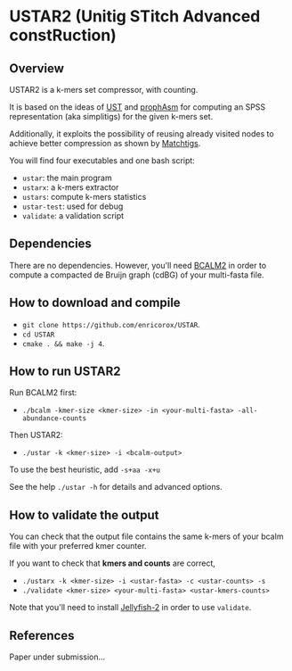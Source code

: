 # USTAR2 (Unitig STitch Advanced constRuction)
## Overview
USTAR2 is a k-mers set compressor, with counting.

It is based on the ideas of [UST](https://github.com/medvedevgroup/UST) 
and [prophAsm](https://github.com/prophyle/prophasm) 
for computing an SPSS representation (aka simplitigs) for the given k-mers set.

Additionally, it exploits the possibility of reusing already visited nodes to achieve better compression as shown by [Matchtigs](https://github.com/algbio/matchtigs).

You will find four executables and one bash script:
* `ustar`: the main program
* `ustarx`: a k-mers extractor
* `ustars`: compute k-mers statistics
* `ustar-test`: used for debug
* `validate`: a validation script

## Dependencies
There are no dependencies. 
However, you'll need [BCALM2](https://github.com/GATB/bcalm) 
in order to compute a compacted de Bruijn graph (cdBG) of your multi-fasta file.

## How to download and compile
* `git clone https://github.com/enricorox/USTAR`.
* `cd USTAR`
* `cmake . && make -j 4`.

## How to run USTAR2
Run BCALM2 first: 
* `./bcalm -kmer-size <kmer-size> -in <your-multi-fasta> -all-abundance-counts`

Then USTAR2:
* `./ustar -k <kmer-size> -i <bcalm-output>`

To use the best heuristic, add `-s+aa -x+u`

See the help `./ustar -h` for details and advanced options.

## How to validate the output
You can check that the output file contains the same k-mers of
your bcalm file with your preferred kmer counter.

If you want to check that __kmers and counts__ are correct,
* `./ustarx -k <kmer-size> -i <ustar-fasta> -c <ustar-counts> -s`
* `./validate <kmer-size> <your-multi-fasta> <ustar-kmers-counts>` 

Note that you'll need to install [Jellyfish-2](https://github.com/zippav/Jellyfish-2) in order to use `validate`.

## References

Paper under submission...
